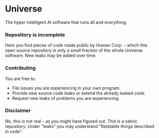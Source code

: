 # Universe

The hyper intelligent AI software that runs all and everything.

### Repository is incomplete

Here you find pieces of code made public by Human Corp. - which this open source repository is only a small fraction of the whole Universe software. New leaks may be added over time.

### Contributing

You are free to:

 - File issues you are experiencing in your own program.
 - Provide new source code leaks or extend the already leaked code.
 - Request new leaks of problems you are experiencing.

### Disclaimer

No, this is not real - as you might have figured out. This is a satiric repository. Under "leaks" you may understand "Relatable things described in code".
